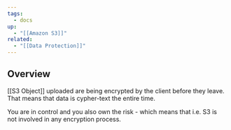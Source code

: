 ```yaml
---
tags:
  - docs
up:
  - "[[Amazon S3]]"
related:
  - "[[Data Protection]]"
---
```

## Overview

[[S3 Object]] uploaded are being encrypted by the client before they leave. That means that data is cypher-text the entire time. 

You are in control and you also own the risk - which means that i.e. S3 is not involved in any encryption process.


